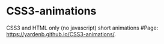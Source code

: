 # CSS3-animations
CSS3 and HTML only (no javascript) short animations
#Page:  https://yardenb.github.io/CSS3-animations/.
